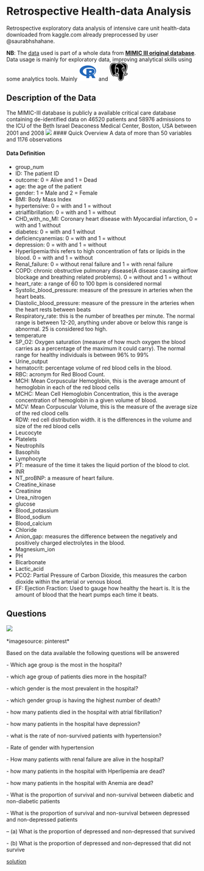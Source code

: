 # Retrospective Health-data Analysis

Retrospective exploratory data analysis of intensive care unit
health-data downloaded from kaggle.com already preprocessed by user
@saurabhshahane.

**NB**: The
[data](https://www.kaggle.com/datasets/saurabhshahane/in-hospital-mortality-prediction)
used is part of a whole data from [**MIMIC III original
database**](https://www.kaggle.com/datasets/drscarlat/mimic2-original-icu/download?datasetVersionNumber=1).
Data usage is mainly for exploratory data, improving analytical skills
using some analytics tools. Mainly
![R](https://raw.githubusercontent.com/xrander/Health-data/master/Resource/4375063_logo_project_r_icon.png)
and
![](https://github.com/xrander/Health-data/raw/master/Resource/4691328_postgresql_icon.png)

## Description of the Data

The MIMIC-III database is publicly a available critical care database
containing de-identified data on 46520 patients and 58976 admissions to
the ICU of the Beth Israel Deaconess Medical Center, Boston, USA between
2001 and 2008
![](https://production-media.paperswithcode.com/datasets/1e5baf4a-ec7c-4c72-ae79-ebdb48d7253d.png)
\#### Quick Overview A data of more than 50 variables and 1176
observations

#### Data Definition

-   group_num
-   ID: The patient ID
-   outcome: 0 = Alive and 1 = Dead
-   age: the age of the patient
-   gender: 1 = Male and 2 = Female
-   BMI: Body Mass Index
-   hypertensive: 0 = with and 1 = without
-   atrialfibrillation: 0 = with and 1 = without
-   CHD_with_no_MI: Coronary heart disease with Myocardial infarction, 0
    = with and 1 without
-   diabetes: 0 = with and 1 without
-   deficiencyanemias: 0 = with and 1 = without
-   depression: 0 = with and 1 = without
-   Hyperlipemia:this refers to high concentration of fats or lipids in
    the blood. 0 = with and 1 = without
-   Renal_failure: 0 = without renal failure and 1 = with renal failure
-   COPD: chronic obstructive pulmonary disease(A disease causing
    airflow blockage and breathing related problems). 0 = without and 1
    = without
-   heart_rate: a range of 60 to 100 bpm is considered normal
-   Systolic_blood_pressure: measure of the pressure in arteries when
    the heart beats.
-   Diastolic_blood_pressure: measure of the pressure in the arteries
    when the heart rests between beats
-   Respiratory_rate: this is the number of breathes per minute. The
    normal range is between 12-20, anything under above or below this
    range is abnormal. 25 is considered too high.
-   temperature
-   SP_O2: Oxygen saturation (measure of how much oxygen the blood
    carries as a percentage of the maximum it could carry). The normal
    range for healthy individuals is between 96% to 99%
-   Urine_output
-   hematocrit: percentage volume of red blood cells in the blood.
-   RBC: acronym for Red Blood Count.
-   MCH: Mean Corpuscular Hemoglobin, this is the average amount of
    hemoglobin in each of the red blood cells
-   MCHC: Mean Cell Hemoglobin Concentration, this is the average
    concentration of hemoglobin in a given volume of blood.
-   MCV: Mean Corpuscular Volume, this is the measure of the average
    size of the red clood cells
-   RDW: red cell distribution width. it is the differences in the
    volume and size of the red blood cells
-   Leucocyte
-   Platelets
-   Neutrophils
-   Basophils
-   Lymphocyte
-   PT: measure of the time it takes the liquid portion of the blood to
    clot.
-   INR
-   NT_proBNP: a measure of heart failure.
-   Creatine_kinase
-   Creatinine
-   Urea_nitrogen
-   glucose
-   Blood_potassium
-   Blood_sodium
-   Blood_calcium
-   Chloride
-   Anion_gap: measures the difference between the negatively and
    positively charged electrolytes in the blood.
-   Magnesium_ion
-   PH
-   Bicarbonate
-   Lactic_acid
-   PCO2: Partial Pressure of Carbon Dioxide, this measures the carbon
    dioxide within the arterial or venous blood.
-   EF: Ejection Fraction: Used to gauge how healthy the heart is. It is
    the amount of blood that the heart pumps each time it beats.

## Questions

![](https://i.pinimg.com/originals/0e/53/94/0e53948c0d24283e7cdd42f9bb0bda4e.jpg)
<p>*imagesource: pinterest*</p>
<p> Based on the data available the following questions will be answered</p>
<p>- Which age group is the most in the hospital?</p>
<p>- which age group of patients dies more in the hospital?</p>
<p>- which gender is the most prevalent in the hospital? </p> 
<p>- which gender group is having the highest number of death? </p> 
<p>- how many patients died in the hospital with atrial fibrillation?</p>
<p>- how many patients in the hospital have depression?</p>
<p>- what is the rate of non-survived patients with hypertension?</p>
<p>- Rate of gender with hypertension</p>
<p>- How many patients with renal failure are alive in the hospital?</p>
<p>- how many patients in the hospital with Hperlipemia are dead?</p>
<p>- how many patients in the hospital with Anemia are dead?</p> 
<p>- What is the proportion of survival and non-survival between diabetic and non-diabetic patients</p>
<p>- What is the proportion of survival and non-survival between depressed and non-depressed patients</p>
<p>– (a) What is the proportion of depressed and non-depressed that survived </p>
<p>- (b) What is the proportion of depressed and non-depressed that did not survive

[solution](solution.md)
